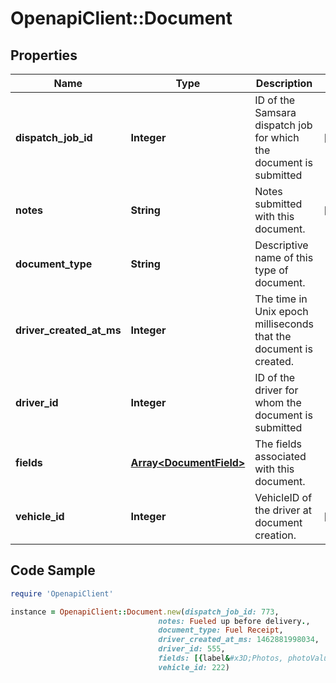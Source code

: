# OpenapiClient::Document

## Properties
Name | Type | Description | Notes
------------ | ------------- | ------------- | -------------
**dispatch_job_id** | **Integer** | ID of the Samsara dispatch job for which the document is submitted | [optional] 
**notes** | **String** | Notes submitted with this document. | [optional] 
**document_type** | **String** | Descriptive name of this type of document. | 
**driver_created_at_ms** | **Integer** | The time in Unix epoch milliseconds that the document is created. | 
**driver_id** | **Integer** | ID of the driver for whom the document is submitted | 
**fields** | [**Array&lt;DocumentField&gt;**](DocumentField.md) | The fields associated with this document. | 
**vehicle_id** | **Integer** | VehicleID of the driver at document creation. | [optional] 

## Code Sample

```ruby
require 'OpenapiClient'

instance = OpenapiClient::Document.new(dispatch_job_id: 773,
                                 notes: Fueled up before delivery.,
                                 document_type: Fuel Receipt,
                                 driver_created_at_ms: 1462881998034,
                                 driver_id: 555,
                                 fields: [{label&#x3D;Photos, photoValue&#x3D;[], valueType&#x3D;ValueType_Photo}, {label&#x3D;Gallons, numberValue&#x3D;12.34, valueType&#x3D;ValueType_Number}, {label&#x3D;City, stringValue&#x3D;San Francisco, CA, valueType&#x3D;ValueType_String}],
                                 vehicle_id: 222)
```


